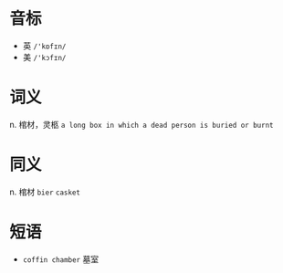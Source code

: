 # 音标

- 英 `/'kɒfɪn/`
- 美 `/'kɔfɪn/`

# 词义

n. 棺材，灵柩
`a long box in which a dead person is buried or burnt`

# 同义

n. 棺材
`bier` `casket`

# 短语

- `coffin chamber` 墓室

